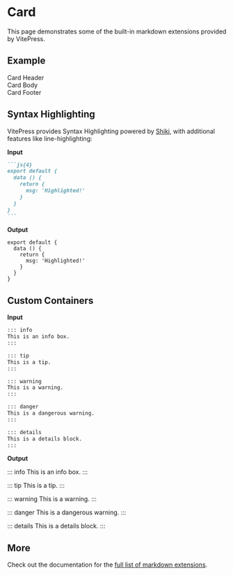 # Card

This page demonstrates some of the built-in markdown extensions provided by VitePress.

<script setup>
import './card';
import '../icon/icon';
</script>

## Example

<div class="p-12 bg-preview rounded-xl flex justify-center">
  <ui-card class="w-80">
    <div class="h-[210px] bg-slate-200 flex justify-center items-center" slot="media">
      <ui-icon name="photo" class="w-12 h-12 text-slate-500" />
    </div>
    <div class="text-lg font-bold pt-8 px-8" slot="header">Card Header</div>
    <div slot="body" class="pb-8 px-8">Card Body</div>
    <footer slot="footer" class="border-t border-neutral-200 px-8 py-4">
      Card Footer
    </footer>
  </ui-card>
</div>

## Syntax Highlighting

VitePress provides Syntax Highlighting powered by [Shiki](https://github.com/shikijs/shiki), with additional features like line-highlighting:

**Input**

````md
```js{4}
export default {
  data () {
    return {
      msg: 'Highlighted!'
    }
  }
}
```
````

**Output**

```js{4}
export default {
  data () {
    return {
      msg: 'Highlighted!'
    }
  }
}
```

## Custom Containers

**Input**

```md
::: info
This is an info box.
:::

::: tip
This is a tip.
:::

::: warning
This is a warning.
:::

::: danger
This is a dangerous warning.
:::

::: details
This is a details block.
:::
```

**Output**

::: info
This is an info box.
:::

::: tip
This is a tip.
:::

::: warning
This is a warning.
:::

::: danger
This is a dangerous warning.
:::

::: details
This is a details block.
:::

## More

Check out the documentation for the [full list of markdown extensions](https://vitepress.dev/guide/markdown).
